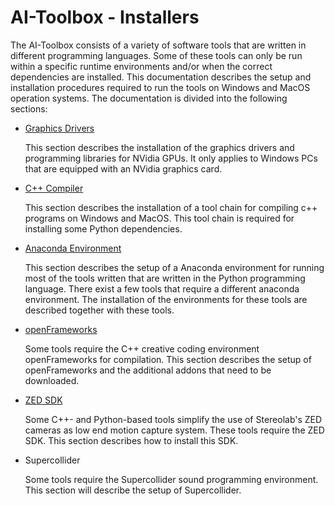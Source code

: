 # AI-Toolbox - Installers

The AI-Toolbox consists of a variety of software tools that are written in different programming languages. Some of these tools can only be run within a specific runtime environments and/or when the correct dependencies are installed. This documentation describes the setup and installation procedures required to run the tools on Windows and MacOS operation systems. The documentation is divided into the following sections:

- [Graphics Drivers](README_graphics.md)

  This section describes the installation of the graphics drivers and programming libraries for NVidia GPUs. It only applies to Windows PCs that are equipped with an NVidia graphics card.

- [C++ Compiler](README_cplusplus_compiler.md)

  This section describes the installation of a tool chain for compiling c++ programs on Windows and MacOS. This tool chain is required for installing some Python dependencies. 

- [Anaconda Environment](README_anaconda.md)

  This section describes the setup of a Anaconda environment for running most of the tools written that are written in the Python programming language. There exist a few tools that require a different anaconda environment. The installation of the environments for these tools are described together with these tools.

- [openFrameworks](README_openframeworks.md)

  Some tools require the C++ creative coding environment openFrameworks for compilation. This section describes the setup of openFrameworks and the additional addons that need to be downloaded. 

- [ZED SDK](README_zed_cplusplus_sdk.md)

  Some C++- and Python-based tools simplify the use of Stereolab's ZED cameras as low end motion capture system. These tools require the ZED SDK. This section describes how  to install this SDK.
  
- Supercollider

  Some tools require the Supercollider sound programming environment. This section will describe the setup of Supercollider.

